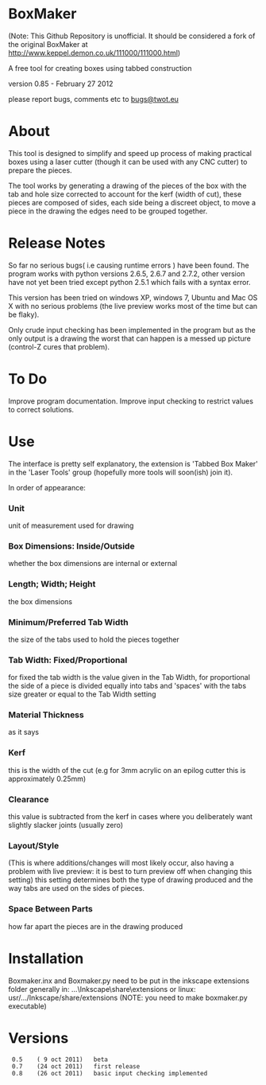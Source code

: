 # BoxMaker

(Note: This Github Repository is unofficial. It should be considered a fork of the original 
BoxMaker at http://www.keppel.demon.co.uk/111000/111000.html)

A free tool for creating boxes using tabbed construction

version 0.85 - February 27 2012 

please report bugs, comments etc to bugs@twot.eu

# About

This tool is designed to simplify and speed up process of making practical boxes using
a laser cutter (though it can be used with any CNC cutter)  to prepare the pieces.

The tool works by generating a drawing of the pieces of the box with the tab and hole
size corrected to account for the kerf (width of cut), these pieces are composed of sides,
each side being a discreet object, to move a piece in the drawing the edges need to be
grouped together.

# Release Notes

So far no serious bugs( i.e causing runtime errors ) have been found.
The program works with python versions 2.6.5, 2.6.7 and 2.7.2, other version have not yet 
been tried except python 2.5.1 which fails with a syntax error.

This version has been tried on windows XP, windows 7, Ubuntu and Mac OS X with no 
serious problems (the live preview works most of the time but can be flaky).

Only crude input checking has been implemented in the program but as the only output 
is a drawing the worst that can happen is a messed up picture 
(control-Z cures that problem).

# To Do
 
Improve program documentation. Improve input checking to restrict values to correct 
solutions.

# Use

The interface is pretty self explanatory, the extension is 'Tabbed Box Maker' in the 
'Laser Tools' group (hopefully more tools will soon(ish) join it).

In order of appearance:

### Unit
unit of measurement used for drawing

### Box Dimensions: Inside/Outside
whether the box dimensions are internal or external

### Length; Width; Height
the box dimensions

### Minimum/Preferred Tab Width
the size of the tabs used to hold the pieces together

### Tab Width: Fixed/Proportional
for fixed the tab width is the value given in the Tab
Width, for proportional the side of a piece is divided 
equally into tabs and 'spaces' with the tabs size 
greater or equal to the Tab Width setting

### Material Thickness
as it says
 
### Kerf
this is the width of the cut (e.g for 3mm acrylic on an epilog cutter this is
approximately 0.25mm)

### Clearance
this value is subtracted from the kerf in cases where you deliberately want
slightly slacker joints (usually zero)

### Layout/Style
(This is where additions/changes will most likely occur, also having a
problem with live preview: it is best to turn preview off when changing this 
setting)
this setting determines both the type of drawing produced and the way tabs
are used on the sides of pieces.

### Space Between Parts
how far apart the pieces are in the drawing produced

# Installation
 
 Boxmaker.inx and Boxmaker.py need to be put in the inkscape extensions folder
 generally in: 
   ...\Inkscape\share\extensions 
 or linux: 
   usr/.../Inkscape/share/extensions
   (NOTE: you need to make boxmaker.py executable)

# Versions

     0.5    ( 9 oct 2011)   beta
     0.7    (24 oct 2011)   first release
     0.8    (26 oct 2011)   basic input checking implemented
